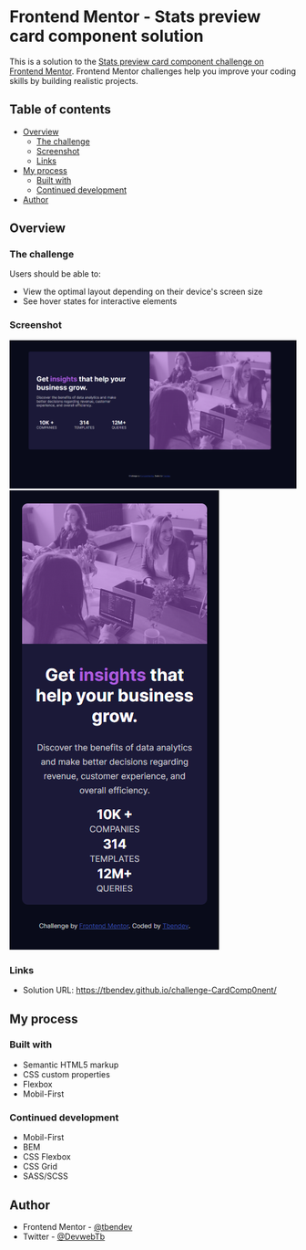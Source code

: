 # Frontend Mentor - Stats preview card component solution

This is a solution to the [Stats preview card component challenge on Frontend Mentor](https://www.frontendmentor.io/challenges/stats-preview-card-component-8JqbgoU62). Frontend Mentor challenges help you improve your coding skills by building realistic projects.

## Table of contents

- [Overview](#overview)
  - [The challenge](#the-challenge)
  - [Screenshot](#screenshot)
  - [Links](#links)
- [My process](#my-process)
  - [Built with](#built-with)
  - [Continued development](#continued-development)
- [Author](#author)

## Overview

### The challenge

Users should be able to:

- View the optimal layout depending on their device's screen size
- See hover states for interactive elements

### Screenshot

![](./screenshots/captureDesktop.PNG)
![](./screenshots/captureMobile.PNG)

### Links

- Solution URL: https://tbendev.github.io/challenge-CardComp0nent/

## My process

### Built with

- Semantic HTML5 markup
- CSS custom properties
- Flexbox
- Mobil-First

### Continued development

- Mobil-First
- BEM
- CSS Flexbox
- CSS Grid
- SASS/SCSS

## Author

- Frontend Mentor - [@tbendev](https://www.frontendmentor.io/profile/tbendev)
- Twitter - [@DevwebTb](https://www.twitter.com/DevwebTb)
